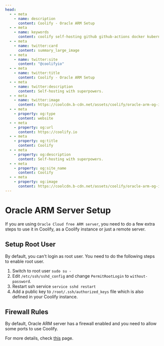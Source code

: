 ```yaml
---
head:
  - - meta
    - name: description
      content: Coolify - Oracle ARM Setup
  - - meta
    - name: keywords
      content: coolify self-hosting github github-actions docker kubernetes vercel netlify heroku render digitalocean aws gcp azure oracle arm free
  - - meta
    - name: twitter:card
      content: summary_large_image
  - - meta
    - name: twitter:site
      content: "@coolifyio"
  - - meta
    - name: twitter:title
      content: Coolify - Oracle ARM Setup
  - - meta
    - name: twitter:description
      content: Self-hosting with superpowers.
  - - meta
    - name: twitter:image
      content: https://coolcdn.b-cdn.net/assets/coolify/oracle-arm-og-image.png
  - - meta
    - property: og:type
      content: website
  - - meta
    - property: og:url
      content: https://coolify.io
  - - meta
    - property: og:title
      content: Coolify
  - - meta
    - property: og:description
      content: Self-hosting with superpowers.
  - - meta
    - property: og:site_name
      content: Coolify
  - - meta
    - property: og:image
      content: https://coolcdn.b-cdn.net/assets/coolify/oracle-arm-og-image.png
---
```


# Oracle ARM Server Setup

If you are using `Oracle Cloud free ARM server`, you need to do a few extra steps to use it in Coolify, as a Coolify instance or just a remote server.

## Setup Root User
By default, you can't login as root user. You need to do the following steps to enable root user.

1. Switch to root user `sudo su -`
2. Edit `/etc/ssh/sshd_config` and change `PermitRootLogin` to `without-password`.
3. Restart ssh service `service sshd restart`
4. Add a public key to `/root/.ssh/authorized_keys` file which is also defined in your Coolify instance.

## Firewall Rules
By default, Oracle ARM server has a firewall enabled and you need to allow some ports to use Coolify.

For more details, check [this](./configuration.md#firewall) page.